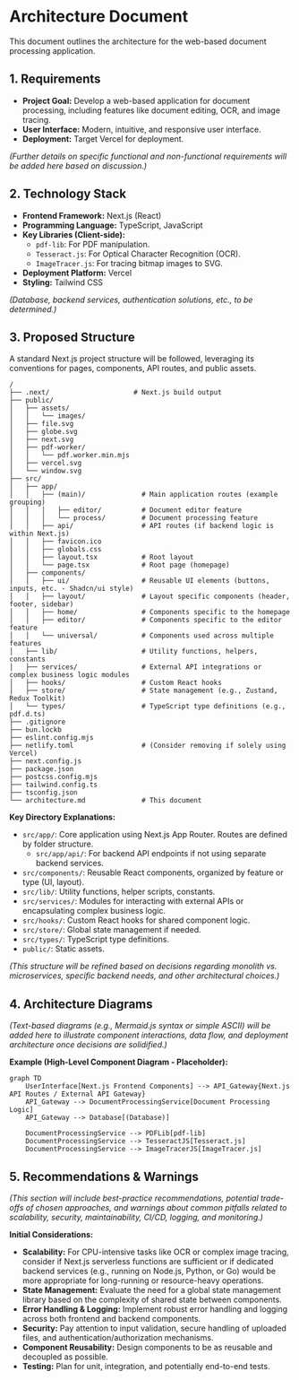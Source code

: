 # Architecture Document

This document outlines the architecture for the web-based document processing application.

## 1. Requirements

- **Project Goal:** Develop a web-based application for document processing, including features like document editing, OCR, and image tracing.
- **User Interface:** Modern, intuitive, and responsive user interface.
- **Deployment:** Target Vercel for deployment.

*(Further details on specific functional and non-functional requirements will be added here based on discussion.)*

## 2. Technology Stack

- **Frontend Framework:** Next.js (React)
- **Programming Language:** TypeScript, JavaScript
- **Key Libraries (Client-side):**
    - `pdf-lib`: For PDF manipulation.
    - `Tesseract.js`: For Optical Character Recognition (OCR).
    - `ImageTracer.js`: For tracing bitmap images to SVG.
- **Deployment Platform:** Vercel
- **Styling:** Tailwind CSS

*(Database, backend services, authentication solutions, etc., to be determined.)*

## 3. Proposed Structure

A standard Next.js project structure will be followed, leveraging its conventions for pages, components, API routes, and public assets.

```
/
├── .next/                     # Next.js build output
├── public/
│   ├── assets/
│   │   └── images/
│   ├── file.svg
│   ├── globe.svg
│   ├── next.svg
│   ├── pdf-worker/
│   │   └── pdf.worker.min.mjs
│   ├── vercel.svg
│   └── window.svg
├── src/
│   ├── app/
│   │   ├── (main)/              # Main application routes (example grouping)
│   │   │   ├── editor/          # Document editor feature
│   │   │   └── process/         # Document processing feature
│   │   ├── api/                 # API routes (if backend logic is within Next.js)
│   │   ├── favicon.ico
│   │   ├── globals.css
│   │   ├── layout.tsx           # Root layout
│   │   └── page.tsx             # Root page (homepage)
│   ├── components/
│   │   ├── ui/                  # Reusable UI elements (buttons, inputs, etc. - Shadcn/ui style)
│   │   ├── layout/              # Layout specific components (header, footer, sidebar)
│   │   ├── home/                # Components specific to the homepage
│   │   ├── editor/              # Components specific to the editor feature
│   │   └── universal/           # Components used across multiple features
│   ├── lib/                     # Utility functions, helpers, constants
│   ├── services/                # External API integrations or complex business logic modules
│   ├── hooks/                   # Custom React hooks
│   ├── store/                   # State management (e.g., Zustand, Redux Toolkit)
│   └── types/                   # TypeScript type definitions (e.g., pdf.d.ts)
├── .gitignore
├── bun.lockb
├── eslint.config.mjs
├── netlify.toml                 # (Consider removing if solely using Vercel)
├── next.config.js
├── package.json
├── postcss.config.mjs
├── tailwind.config.ts
├── tsconfig.json
└── architecture.md              # This document
```

**Key Directory Explanations:**

-   `src/app/`: Core application using Next.js App Router. Routes are defined by folder structure.
    -   `src/app/api/`: For backend API endpoints if not using separate backend services.
-   `src/components/`: Reusable React components, organized by feature or type (UI, layout).
-   `src/lib/`: Utility functions, helper scripts, constants.
-   `src/services/`: Modules for interacting with external APIs or encapsulating complex business logic.
-   `src/hooks/`: Custom React hooks for shared component logic.
-   `src/store/`: Global state management if needed.
-   `src/types/`: TypeScript type definitions.
-   `public/`: Static assets.

*(This structure will be refined based on decisions regarding monolith vs. microservices, specific backend needs, and other architectural choices.)*

## 4. Architecture Diagrams

*(Text-based diagrams (e.g., Mermaid.js syntax or simple ASCII) will be added here to illustrate component interactions, data flow, and deployment architecture once decisions are solidified.)*

**Example (High-Level Component Diagram - Placeholder):**

```mermaid
graph TD
    UserInterface[Next.js Frontend Components] --> API_Gateway{Next.js API Routes / External API Gateway}
    API_Gateway --> DocumentProcessingService[Document Processing Logic]
    API_Gateway --> Database[(Database)]

    DocumentProcessingService --> PDFLib[pdf-lib]
    DocumentProcessingService --> TesseractJS[Tesseract.js]
    DocumentProcessingService --> ImageTracerJS[ImageTracer.js]
```

## 5. Recommendations & Warnings

*(This section will include best-practice recommendations, potential trade-offs of chosen approaches, and warnings about common pitfalls related to scalability, security, maintainability, CI/CD, logging, and monitoring.)*

**Initial Considerations:**

-   **Scalability:** For CPU-intensive tasks like OCR or complex image tracing, consider if Next.js serverless functions are sufficient or if dedicated backend services (e.g., running on Node.js, Python, or Go) would be more appropriate for long-running or resource-heavy operations.
-   **State Management:** Evaluate the need for a global state management library based on the complexity of shared state between components.
-   **Error Handling & Logging:** Implement robust error handling and logging across both frontend and backend components.
-   **Security:** Pay attention to input validation, secure handling of uploaded files, and authentication/authorization mechanisms.
-   **Component Reusability:** Design components to be as reusable and decoupled as possible.
-   **Testing:** Plan for unit, integration, and potentially end-to-end tests.